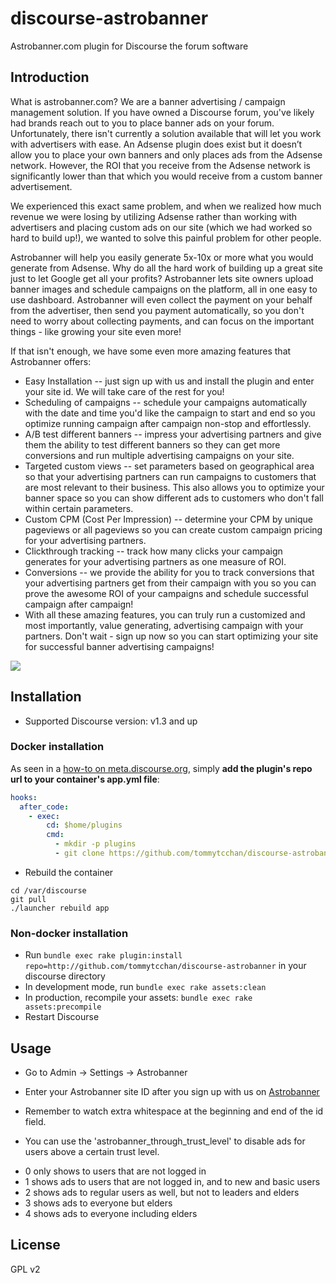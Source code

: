 # discourse-astrobanner

Astrobanner.com plugin for Discourse the forum software

## Introduction

What is astrobanner.com? We are a banner advertising / campaign management solution. If you have owned a Discourse forum, you've likely had brands reach out to you to place banner ads on your forum. Unfortunately, there isn't currently a solution available that will let you work with advertisers with ease. An Adsense plugin does exist but it doesn’t allow you to place your own banners and only places ads from the Adsense network. However, the ROI that you receive from the Adsense network is significantly lower than that which you would receive from a custom banner advertisement.

We experienced this exact same problem, and when we realized how much revenue we were losing by utilizing Adsense rather than working with advertisers and placing custom ads on our site (which we had worked so hard to build up!), we wanted to solve this painful problem for other people. 

Astrobanner will help you easily generate 5x-10x or more what you would generate from Adsense. Why do all the hard work of building up a great site just to let Google get all your profits? Astrobanner lets site owners upload banner images and schedule campaigns on the platform, all in one easy to use dashboard. Astrobanner will even collect the payment on your behalf from the advertiser, then send you payment automatically, so you don't need to worry about collecting payments, and can focus on the important things - like growing your site even more! 

If that isn't enough, we have some even more amazing features that Astrobanner offers:
 - Easy Installation -- just sign up with us and install the plugin and enter your site id. We will take care of the rest for you!
 - Scheduling of campaigns -- schedule your campaigns automatically with the date and time you'd like the campaign to start and end so you optimize running campaign after campaign non-stop and effortlessly.
 - A/B test different banners -- impress your advertising partners and give them the ability to test different banners so they can get more conversions and run multiple advertising campaigns on your site.
 - Targeted custom views -- set parameters based on geographical area so that your advertising partners can run campaigns to customers that are most relevant to their business. This also allows you to optimize your banner space so you can show different ads to customers who don't fall within certain parameters. 
 - Custom CPM (Cost Per Impression) -- determine your CPM by unique pageviews or all pageviews so you can create custom campaign pricing for your advertising partners.
 - Clickthrough tracking -- track how many clicks your campaign generates for your advertising partners as one measure of ROI.
 - Conversions -- we provide the ability for you to track conversions that your advertising partners get from their campaign with you so you can prove the awesome ROI of your campaigns and schedule successful campaign after campaign!
 - With all these amazing features, you can truly run a customized and most importantly, value generating, advertising campaign with your partners. Don't wait - sign up now so you can start optimizing your site for successful banner advertising campaigns! 


![](https://static_garage.s3.amazonaws.com/Admin_-_Tommy__2018-04-08_20-57-15.png)

## Installation

* Supported Discourse version: v1.3 and up

### Docker installation

As seen in a [how-to on meta.discourse.org](https://meta.discourse.org/t/advanced-troubleshooting-with-docker/15927#Example:%20Install%20a%20plugin), simply **add the plugin's repo url to your container's app.yml file**:

```yml
hooks:
  after_code:
    - exec:
        cd: $home/plugins
        cmd:
          - mkdir -p plugins
          - git clone https://github.com/tommytcchan/discourse-astrobanner.git
```
* Rebuild the container

```
cd /var/discourse
git pull
./launcher rebuild app
```

### Non-docker installation

* Run `bundle exec rake plugin:install repo=http://github.com/tommytcchan/discourse-astrobanner` in your discourse directory
* In development mode, run `bundle exec rake assets:clean`
* In production, recompile your assets: `bundle exec rake assets:precompile`
* Restart Discourse


## Usage

* Go to Admin -> Settings -> Astrobanner
* Enter your Astrobanner site ID after you sign up with us on <a href="https://astrobanner.com" rel="asdf" target="_blank">Astrobanner</a>
* Remember to watch extra whitespace at the beginning and end of the id field.

* You can use the 'astrobanner_through_trust_level' to disable ads for users above a certain trust level. 
 - 0 only shows to users that are not logged in
 - 1 shows ads to users that are not logged in, and to new and basic users
 - 2 shows ads to regular users as well, but not to leaders and elders
 - 3 shows ads to everyone but elders
 - 4 shows ads to everyone including elders
 
## License

GPL v2
